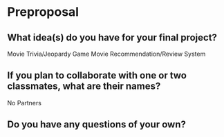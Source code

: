 # Preproposal

## What idea(s) do you have for your final project?
Movie Trivia/Jeopardy Game 
Movie Recommendation/Review System


## If you plan to collaborate with one or two classmates, what are their names?

No Partners 

## Do you have any questions of your own?


